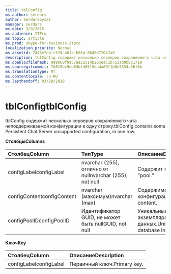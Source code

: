 ```yaml
---
title: tblConfig
ms.author: serdars
author: SerdarSoysal
manager: serdars
ms.date: 3/9/2015
ms.audience: ITPro
ms.topic: article
ms.prod: skype-for-business-itpro
localization_priority: Normal
ms.assetid: 7445e7db-c574-46fa-b964-8640d77047a8
description: tblConfig содержит несколько серверов сохраняемого чата неподдерживаемой конфигурации в одну строку.
ms.openlocfilehash: 099060f0957ae21c14b285eac1b753ad0b8c1719
ms.sourcegitcommit: 7d819bc9eb63bfd85f5dada09f1b8e5354c56f6b
ms.translationtype: MT
ms.contentlocale: ru-RU
ms.lasthandoff: 03/28/2018
---
```

# <a name="tblconfig"></a><span data-ttu-id="2a020-103">tblConfig</span><span class="sxs-lookup"><span data-stu-id="2a020-103">tblConfig</span></span>
 
<span data-ttu-id="2a020-104">tblConfig содержит несколько серверов сохраняемого чата неподдерживаемой конфигурации в одну строку.</span><span class="sxs-lookup"><span data-stu-id="2a020-104">tblConfig contains some Persistent Chat Server unsupported configuration, in one row.</span></span>
  
<span data-ttu-id="2a020-105">**Столбцы**</span><span class="sxs-lookup"><span data-stu-id="2a020-105">**Columns**</span></span>

|<span data-ttu-id="2a020-106">**Столбец**</span><span class="sxs-lookup"><span data-stu-id="2a020-106">**Column**</span></span>|<span data-ttu-id="2a020-107">**Тип**</span><span class="sxs-lookup"><span data-stu-id="2a020-107">**Type**</span></span>|<span data-ttu-id="2a020-108">**Описание**</span><span class="sxs-lookup"><span data-stu-id="2a020-108">**Description**</span></span>|
|:-----|:-----|:-----|
|<span data-ttu-id="2a020-109">configLabel</span><span class="sxs-lookup"><span data-stu-id="2a020-109">configLabel</span></span>  <br/> |<span data-ttu-id="2a020-110">nvarchar (255), отлично от null</span><span class="sxs-lookup"><span data-stu-id="2a020-110">nvarchar (255), not null</span></span>  <br/> |<span data-ttu-id="2a020-111">Содержит «pool».</span><span class="sxs-lookup"><span data-stu-id="2a020-111">Contains "pool."</span></span>  <br/> |
|<span data-ttu-id="2a020-112">configContent</span><span class="sxs-lookup"><span data-stu-id="2a020-112">configContent</span></span>  <br/> |<span data-ttu-id="2a020-113">nvarchar (максимум)</span><span class="sxs-lookup"><span data-stu-id="2a020-113">nvarchar (max)</span></span>  <br/> |<span data-ttu-id="2a020-114">Содержимое конфигурации.</span><span class="sxs-lookup"><span data-stu-id="2a020-114">Configuration content.</span></span>  <br/> |
|<span data-ttu-id="2a020-115">configPoolID</span><span class="sxs-lookup"><span data-stu-id="2a020-115">configPoolID</span></span>  <br/> |<span data-ttu-id="2a020-116">Идентификатор GUID, не может быть null</span><span class="sxs-lookup"><span data-stu-id="2a020-116">GUID, not null</span></span>  <br/> |<span data-ttu-id="2a020-117">Уникальный идентификатор экземпляра базы данных.</span><span class="sxs-lookup"><span data-stu-id="2a020-117">Unique ID of the database instance.</span></span>  <br/> |
   
<span data-ttu-id="2a020-118">**Ключ**</span><span class="sxs-lookup"><span data-stu-id="2a020-118">**Key**</span></span>

|<span data-ttu-id="2a020-119">**Столбец**</span><span class="sxs-lookup"><span data-stu-id="2a020-119">**Column**</span></span>|<span data-ttu-id="2a020-120">**Описание**</span><span class="sxs-lookup"><span data-stu-id="2a020-120">**Description**</span></span>|
|:-----|:-----|
|<span data-ttu-id="2a020-121">configLabel</span><span class="sxs-lookup"><span data-stu-id="2a020-121">configLabel</span></span>  <br/> |<span data-ttu-id="2a020-122">Первичный ключ.</span><span class="sxs-lookup"><span data-stu-id="2a020-122">Primary key.</span></span>  <br/> |
   

